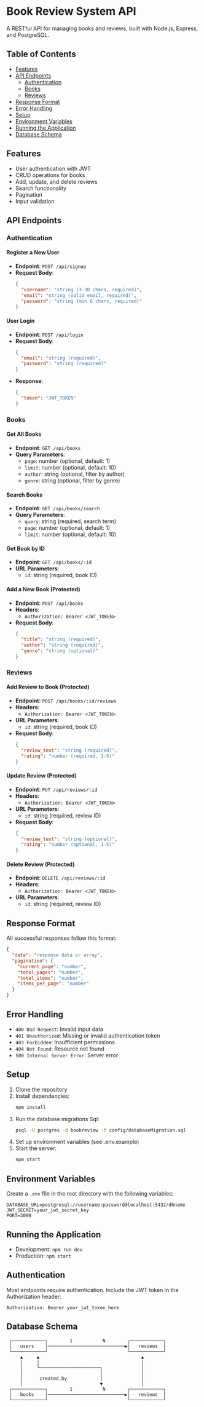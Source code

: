 # Book Review System API

A RESTful API for managing books and reviews, built with Node.js, Express, and PostgreSQL.

## Table of Contents
- [Features](#features)
- [API Endpoints](#api-endpoints)
  - [Authentication](#authentication)
  - [Books](#books)
  - [Reviews](#reviews)
- [Response Format](#response-format)
- [Error Handling](#error-handling)
- [Setup](#setup)
- [Environment Variables](#environment-variables)
- [Running the Application](#running-the-application)
- [Database Schema](#database-schema)

## Features
- User authentication with JWT
- CRUD operations for books
- Add, update, and delete reviews
- Search functionality
- Pagination
- Input validation

## API Endpoints

### Authentication

#### Register a New User
- **Endpoint**: `POST /api/signup`
- **Request Body**:
  ```json
  {
    "username": "string (3-30 chars, required)",
    "email": "string (valid email, required)",
    "password": "string (min 6 chars, required)"
  }
  ```

#### User Login
- **Endpoint**: `POST /api/login`
- **Request Body**:
  ```json
  {
    "email": "string (required)",
    "password": "string (required)"
  }
  ```
- **Response**:
  ```json
  {
    "token": "JWT_TOKEN"
  }
  ```

### Books

#### Get All Books
- **Endpoint**: `GET /api/books`
- **Query Parameters**:
  - `page`: number (optional, default: 1)
  - `limit`: number (optional, default: 10)
  - `author`: string (optional, filter by author)
  - `genre`: string (optional, filter by genre)

#### Search Books
- **Endpoint**: `GET /api/books/search`
- **Query Parameters**:
  - `query`: string (required, search term)
  - `page`: number (optional, default: 1)
  - `limit`: number (optional, default: 10)

#### Get Book by ID
- **Endpoint**: `GET /api/books/:id`
- **URL Parameters**:
  - `id`: string (required, book ID)

#### Add a New Book (Protected)
- **Endpoint**: `POST /api/books`
- **Headers**:
  - `Authorization: Bearer <JWT_TOKEN>`
- **Request Body**:
  ```json
  {
    "title": "string (required)",
    "author": "string (required)",
    "genre": "string (optional)"
  }
  ```

### Reviews

#### Add Review to Book (Protected)
- **Endpoint**: `POST /api/books/:id/reviews`
- **Headers**:
  - `Authorization: Bearer <JWT_TOKEN>`
- **URL Parameters**:
  - `id`: string (required, book ID)
- **Request Body**:
  ```json
  {
    "review_text": "string (required)",
    "rating": "number (required, 1-5)"
  }
  ```

#### Update Review (Protected)
- **Endpoint**: `PUT /api/reviews/:id`
- **Headers**:
  - `Authorization: Bearer <JWT_TOKEN>`
- **URL Parameters**:
  - `id`: string (required, review ID)
- **Request Body**:
  ```json
  {
    "review_text": "string (optional)",
    "rating": "number (optional, 1-5)"
  }
  ```

#### Delete Review (Protected)
- **Endpoint**: `DELETE /api/reviews/:id`
- **Headers**:
  - `Authorization: Bearer <JWT_TOKEN>`
- **URL Parameters**:
  - `id`: string (required, review ID)

## Response Format
All successful responses follow this format:
```json
{
  "data": "response data or array",
  "pagination": {
    "current_page": "number",
    "total_pages": "number",
    "total_items": "number",
    "items_per_page": "number"
  }
}
```

## Error Handling
- `400 Bad Request`: Invalid input data
- `401 Unauthorized`: Missing or invalid authentication token
- `403 Forbidden`: Insufficient permissions
- `404 Not Found`: Resource not found
- `500 Internal Server Error`: Server error

## Setup
1. Clone the repository
2. Install dependencies:
   ```bash
   npm install
   ```
3. Run the database migrations Sql:
   ```bash
   psql -U postgres -d bookreview -f config/databaseMigration.sql
   ```
4. Set up environment variables (see .env.example)
5. Start the server:
   ```bash
   npm start
   ```

## Environment Variables
Create a `.env` file in the root directory with the following variables:
```
DATABASE_URL=postgresql://username:password@localhost:5432/dbname
JWT_SECRET=your_jwt_secret_key
PORT=3000
```

## Running the Application
- Development: `npm run dev`
- Production: `npm start`

## Authentication
Most endpoints require authentication. Include the JWT token in the Authorization header:
```
Authorization: Bearer your_jwt_token_here
```

## Database Schema
```
 ┌────────────┐        1           N        ┌────────────┐
 │   users    │────────────────────────────▶│   reviews  │
 └────────────┘                             └────────────┘
     ▲     ▲                                     ▲
     │     │                                     │
     │     └──────────────────────┐              │
     │                            │              │
     │      created_by            │              │
     │                            ▼              │
 ┌────────────┐        1           N        ┌────────────┐
 │   books    │────────────────────────────▶│   reviews  │
 └────────────┘                             └────────────┘
```
